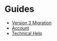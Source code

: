 # Guides

- [Version 3 Migration](./v3-migration/)
- [Account](./account/)
- [Technical Help](./technical/)
